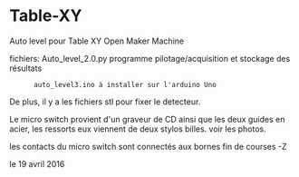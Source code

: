 # Table-XY
Auto level pour Table XY Open Maker Machine

fichiers: Auto_level_2.0.py programme pilotage/acquisition et stockage des résultats

          auto_level3.ino à installer sur l'arduino Uno
          
De plus, il y a les fichiers stl pour fixer le detecteur.

Le micro switch provient d'un graveur de CD ainsi que les deux guides en acier, les ressorts eux viennent de deux stylos billes.
voir les photos.

les contacts du micro switch sont connectés aux bornes fin de courses -Z

le 19 avril 2016
